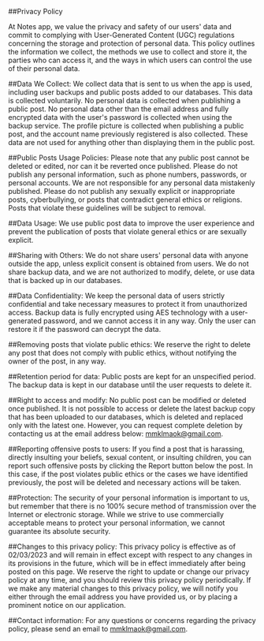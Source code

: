 ##Privacy Policy

At Notes app, we value the privacy and safety of our users' data and commit to complying with User-Generated Content (UGC) regulations concerning the storage and protection of personal data. This policy outlines the information we collect, the methods we use to collect and store it, the parties who can access it, and the ways in which users can control the use of their personal data.

##Data We Collect:
 We collect data that is sent to us when the app is used, including user backups and public posts added to our databases. This data is collected voluntarily.
 No personal data is collected when publishing a public post.
 No personal data other than the email address and fully encrypted data with the user's password is collected when using the backup service.
 The profile picture is collected when publishing a public post, and the account name previously registered is also collected. These data are not used for anything other than displaying them in the public post.

##Public Posts Usage Policies:
 Please note that any public post cannot be deleted or edited, nor can it be reverted once published.
 Please do not publish any personal information, such as phone numbers, passwords, or personal accounts.
 We are not responsible for any personal data mistakenly published.
 Please do not publish any sexually explicit or inappropriate posts, cyberbullying, or posts that contradict general ethics or religions.
 Posts that violate these guidelines will be subject to removal.

##Data Usage:
 We use public post data to improve the user experience and prevent the publication of posts that violate general ethics or are sexually explicit.

##Sharing with Others:
 We do not share users' personal data with anyone outside the app, unless explicit consent is obtained from users.
 We do not share backup data, and we are not authorized to modify, delete, or use data that is backed up in our databases.

##Data Confidentiality:
 We keep the personal data of users strictly confidential and take necessary measures to protect it from unauthorized access.
 Backup data is fully encrypted using AES technology with a user-generated password, and we cannot access it in any way.
 Only the user can restore it if the password can decrypt the data.

##Removing posts that violate public ethics:
 We reserve the right to delete any post that does not comply with public ethics, without notifying the owner of the post, in any way.

##Retention period for data:
 Public posts are kept for an unspecified period.
 The backup data is kept in our database until the user requests to delete it.

##Right to access and modify:
 No public post can be modified or deleted once published.
 It is not possible to access or delete the latest backup copy that has been uploaded to our databases, which is deleted and replaced only with the latest one.          However, you can request complete deletion by contacting us at the email address below:
  mmklmaok@gmail.com.

##Reporting offensive posts to users:
 If you find a post that is harassing, directly insulting your beliefs, sexual content, or insulting children, you can report such offensive posts by clicking the Report button below the post. In this case, if the post violates public ethics or the cases we have identified previously, the post will be deleted and necessary actions will be taken.

##Protection:
 The security of your personal information is important to us, but remember that there is no 100% secure method of transmission over the Internet or electronic storage. While we strive to use commercially acceptable means to protect your personal information, we cannot guarantee its absolute security.

##Changes to this privacy policy:
 This privacy policy is effective as of 02/03/2023 and will remain in effect except with respect to any changes in its provisions in the future, which will be in effect immediately after being posted on this page.
 We reserve the right to update or change our privacy policy at any time, and you should review this privacy policy periodically.
 If we make any material changes to this privacy policy, we will notify you either through the email address you have provided us, or by placing a prominent notice on our application.

##Contact information:
 For any questions or concerns regarding the privacy policy, please send an email to mmklmaok@gmail.com.
